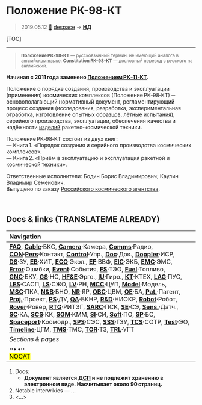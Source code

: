 # Положение РК-98-КТ
> 2019.05.12 [🚀](../index/index.md) [despace](index.md) → **[НД](doc.md#НД)**

[TOC]

---

> <small>**Положение РК‑98‑КТ** — русскоязычный термин, не имеющий аналога в английском языке. **Constitution RK-98-KT** — дословный перевод с русского на английский.</small>

**Начиная с 2011 года заменено [Положением РК‑11‑КТ](const_rk11.md).**

Положение о порядке создания, производства и эксплуатации (применения) космических комплексов (Положение РК‑98‑КТ) ─ основополагающий нормативный документ, регламентирующий процесс создания (исследования, разработка, экспериментальная отработка, изготовление опытных образцов, лётные испытания), серийного производства, эксплуатации, обеспечения качества и надёжности [изделий](unit.md) ракетно‑космической техники.

Положение РК‑98‑КТ состоит из двух книг:  
— Книга 1. «Порядок создания и серийного производства космических комплексов».  
— Книга 2. «Приём в эксплуатацию и эксплуатация ракетной и космической техники».

Ответственные исполнители: Бодин Борис Владимирович; Каулин Владимир Семенович.  
Выпущено по заказу [Российского космического агентства](zz_roskosmos.md).



<p style="page-break-after:always"> </p>

## Docs & links (TRANSLATEME ALREADY)
|Navigation|
|:--|
|**[FAQ](faq.md)**, **[Cable](cable.md)**·БКС, **[Camera](cam.md)**·Камера, **[Comms](comms.md)**·Радио, **[CON](contact.md)·[Pers](person.md)**·Контакт, **[Control](control.md)**·Упр., **[Doc](doc.md)**·Док., **[Doppler](doppler.md)**·ИСР, **[DS](ds.md)**·ЗУ, **[EB](eb.md)**·ХИТ, **[ECO](ecology.md)**·Экол., **[EF](ef.md)**·ВВФ, **[ElC](elc.md)**·ЭКБ, **[EMC](emc.md)**·ЭМС, **[Error](error.md)**·Ошибки, **[Event](event.md)**·События, **[FS](fs.md)**·ТЭО, **[Fuel](fuel.md)**·Топливо, **[GNC](gnc.md)**·БКУ, **[GS](scs.md)**·НС, **[HF&E](hfe.md)**·Эрго., **[IU](iu.md)**·Гиро., **[KT](kt.md)**·КТЕХ, **[LAG](lag.md)**·ПУC, **[LES](les.md)**·САСП, **[LS](ls.md)**·СЖО, **[LV](lv.md)**·РН, **[MCC](mcc.md)**·ЦУП, **[Model](model.md)**·Модель, **[MSC](sc.md)**·ПКА, **[N&B](nnb.md)**·БНО, **[NR](nr.md)**·ЯР, **[OBC](obc.md)**·ЦВМ, **[OE](oe.md)**·БА, **[Pat.](патент.md)**·Патент, **[Proj.](project.md)**·Проект, **[PS](ps.md)**·ДУ, **[QA](qa.md)**·БКНР, **[R&D](rnd.md)**·НИОКР, **[Robot](robotics.md)**·Робот, **[Rover](rover.md)**·Ровер, **[RTG](rtg.md)**·РИТЭГ, **[SARC](sarc.md)**·ПСК, **[SE](se.md)**·СЭ, **[Sens.](sensor.md)**·Датч., **[SC](sc.md)**·КА, **[SCS](scs.md)**·КК, **[SGM](sgm.md)**·КММ, **[SI](si.md)**·СИ, **[Soft](soft.md)**·ПО, **[SP](sp.md)**·БС, **[Spaceport](spaceport.md)**·Космодр., **[SPS](sps.md)**·СЭС, **[SSS](sss.md)**·ГЗУ, **[TCS](tcs.md)**·СОТР, **[Test](test.md)**·ЭО, **[Timeline](timeline.md)**·ЦГМ, **[TMS](tms.md)**·ТМС, **[TOR](tor.md)**·ТЗ, **[TRL](trl.md)**·УГТ|
|*Sections & pages*|
|**··• [](.md) •··**<br> <mark>NOCAT</mark>|

   1. Docs:
      - **Документ является [ДСП](confident.md) и не подлежит хранению в электронном виде. Насчитывает около 90 страниц.**
   1. Notable interwikies — …
   1. <…>
